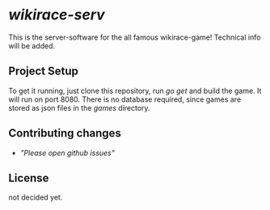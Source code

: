 # _wikirace-serv_

This is the server-software for the all famous wikirace-game! Technical info will be added.

## Project Setup

To get it running, just clone this repository, run _go get_ and build the game. It will run on port 8080. There is 
no database required, since games are stored as json files in the _games_ directory.


## Contributing changes

- _"Please open github issues"_

## License
not decided yet.

